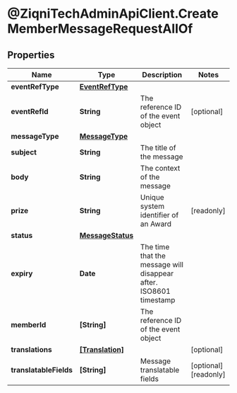 # @ZiqniTechAdminApiClient.CreateMemberMessageRequestAllOf

## Properties

Name | Type | Description | Notes
------------ | ------------- | ------------- | -------------
**eventRefType** | [**EventRefType**](EventRefType.md) |  | 
**eventRefId** | **String** | The reference ID of the event object | [optional] 
**messageType** | [**MessageType**](MessageType.md) |  | 
**subject** | **String** | The title of the message | 
**body** | **String** | The context of the message | 
**prize** | **String** | Unique system identifier of an Award | [readonly] 
**status** | [**MessageStatus**](MessageStatus.md) |  | 
**expiry** | **Date** | The time that the message will disappear after. ISO8601 timestamp | 
**memberId** | **[String]** | The reference ID of the event object | 
**translations** | [**[Translation]**](Translation.md) |  | [optional] 
**translatableFields** | **[String]** | Message translatable fields | [optional] [readonly] 


